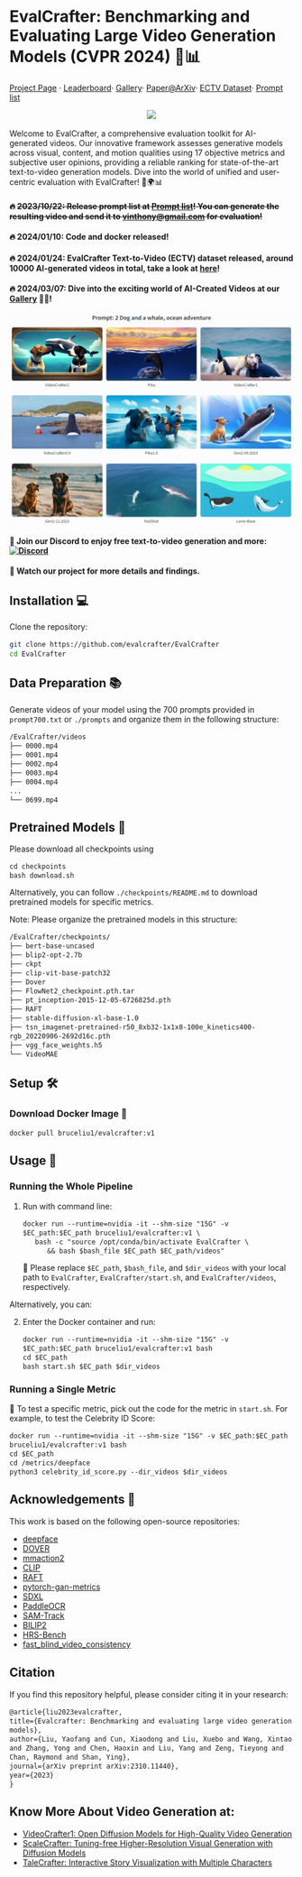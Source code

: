 # EvalCrafter: Benchmarking and Evaluating Large Video Generation Models (CVPR 2024) 🎥📊

[Project Page](http://evalcrafter.github.io) · [Leaderboard](https://huggingface.co/spaces/AILab-CVC/EvalCrafter)· [Gallery](https://huggingface.co/spaces/RaphaelLiu/EvalCrafter-T2V-Gallery)· [Paper@ArXiv](https://arxiv.org/abs/2310.11440)· [ECTV Dataset](https://huggingface.co/datasets/RaphaelLiu/EvalCrafter_T2V_Dataset)· [Prompt list](https://github.com/evalcrafter/EvalCrafter/blob/master/prompt700.txt) 


<div align="center">
<img src="https://github.com/evalcrafter/evalcrafter/assets/4397546/818c9b0d-35ac-4edf-aafc-ae17e92c6da5" width="250"/>
</div>

Welcome to EvalCrafter, a comprehensive evaluation toolkit for AI-generated videos. Our innovative framework assesses generative models across visual, content, and motion qualities using 17 objective metrics and subjective user opinions, providing a reliable ranking for state-of-the-art text-to-video generation models. Dive into the world of unified and user-centric evaluation with EvalCrafter! 🚀🌍📊

#### 🔥 ~~2023/10/22: Release prompt list at [Prompt list](https://github.com/evalcrafter/EvalCrafter/blob/master/prompt700.txt)! You can generate the resulting video and send it to vinthony@gmail.com for evaluation!~~

#### 🔥 2024/01/10: Code and docker released!

#### 🔥 2024/01/24: EvalCrafter Text-to-Video (ECTV) dataset released, around 10000 AI-generated videos in total, take a look at [here](https://huggingface.co/datasets/RaphaelLiu/EvalCrafter_T2V_Dataset)!

#### 🔥 2024/03/07:  Dive into the exciting world of AI-Created Videos at our [Gallery](https://huggingface.co/spaces/RaphaelLiu/EvalCrafter-T2V-Gallery) 🌌✨!

![AI-Created Video Gallery](https://github.com/evalcrafter/EvalCrafter/blob/master/Gallery.gif)


#### 🔆 Join our Discord to enjoy free text-to-video generation and more: [![Discord](https://dcbadge.vercel.app/api/server/rrayYqZ4tf?style=flat)](https://discord.gg/rrayYqZ4tf)

#### 🔆 Watch our project for more details and findings.


## Installation 💻

Clone the repository:

   ```bash
   git clone https://github.com/evalcrafter/EvalCrafter
   cd EvalCrafter
   ```

## Data Preparation 📚

Generate videos of your model using the 700 prompts provided in `prompt700.txt` or `./prompts` and organize them in the following structure:

```
/EvalCrafter/videos
├── 0000.mp4
├── 0001.mp4
├── 0002.mp4
├── 0003.mp4
├── 0004.mp4
...
└── 0699.mp4
```

## Pretrained Models 🧠
Please download all checkpoints using 
```
cd checkpoints
bash download.sh
```

Alternatively, you can follow `./checkpoints/README.md` to download pretrained models for specific metrics.

Note: Please organize the pretrained models in this structure: 
```
/EvalCrafter/checkpoints/
├── bert-base-uncased
├── blip2-opt-2.7b
├── ckpt
├── clip-vit-base-patch32
├── Dover
├── FlowNet2_checkpoint.pth.tar
├── pt_inception-2015-12-05-6726825d.pth
├── RAFT
├── stable-diffusion-xl-base-1.0
├── tsn_imagenet-pretrained-r50_8xb32-1x1x8-100e_kinetics400-rgb_20220906-2692d16c.pth
├── vgg_face_weights.h5
└── VideoMAE
```

<!-- Alternatively, Download all the pretrained models from [Huggingface](https://huggingface.co/RaphaelLiu/EvalCrafter-Models) -->


## Setup 🛠️ 

### Download Docker Image  🐳

   ```
   docker pull bruceliu1/evalcrafter:v1
   ```

## Usage 🚀

### Running the Whole Pipeline

1. Run with command line:

   ```
   docker run --runtime=nvidia -it --shm-size "15G" -v $EC_path:$EC_path bruceliu1/evalcrafter:v1 \
      bash -c "source /opt/conda/bin/activate EvalCrafter \
         && bash $bash_file $EC_path $EC_path/videos"
   ```

   🔁 Please replace `$EC_path`, `$bash_file`, and `$dir_videos` with your local path to `EvalCrafter`, `EvalCrafter/start.sh`, and `EvalCrafter/videos`, respectively. 

Alternatively, you can:

2. Enter the Docker container and run:

   ```
   docker run --runtime=nvidia -it --shm-size "15G" -v $EC_path:$EC_path bruceliu1/evalcrafter:v1 bash
   cd $EC_path
   bash start.sh $EC_path $dir_videos
   ```

### Running a Single Metric

🔧 To test a specific metric, pick out the code for the metric in `start.sh`. For example, to test the Celebrity ID Score:

   ```
   docker run --runtime=nvidia -it --shm-size "15G" -v $EC_path:$EC_path bruceliu1/evalcrafter:v1 bash
   cd $EC_path
   cd /metrics/deepface
   python3 celebrity_id_score.py --dir_videos $dir_videos
   ```

<!-- ### Run with Conda 🍃

1. Create the Conda environment and install dependencies:

   ```
   conda env create -f EvalCrafter_env.yml
   conda activate EvalCrafter
   cd $EC_path$
   ``` -->



## Acknowledgements 🙏

This work is based on the following open-source repositories:

- [deepface](https://github.com/serengil/deepface)
- [DOVER](https://github.com/teowu/DOVER-Dev)
- [mmaction2](https://github.com/open-mmlab/mmaction2)
- [CLIP](https://github.com/openai/CLIP)
- [RAFT](https://github.com/princeton-vl/RAFT)
- [pytorch-gan-metrics](https://github.com/w86763777/pytorch-gan-metrics)
- [SDXL](https://github.com/Stability-AI/generative-models)
- [PaddleOCR](https://github.com/PaddlePaddle/PaddleOCR)
- [SAM-Track](https://github.com/z-x-yang/Segment-and-Track-Anything)
- [BILIP2](https://github.com/salesforce/LAVIS/tree/main/projects/blip2)
- [HRS-Bench](https://github.com/eslambakr/HRS_benchmark)
- [fast_blind_video_consistency](https://github.com/phoenix104104/fast_blind_video_consistency)

## Citation
If you find this repository helpful, please consider citing it in your research:

   ```
   @article{liu2023evalcrafter,
  title={Evalcrafter: Benchmarking and evaluating large video generation models},
  author={Liu, Yaofang and Cun, Xiaodong and Liu, Xuebo and Wang, Xintao and Zhang, Yong and Chen, Haoxin and Liu, Yang and Zeng, Tieyong and Chan, Raymond and Shan, Ying},
  journal={arXiv preprint arXiv:2310.11440},
  year={2023}
   }
   ```


## Know More About Video Generation at:

- [VideoCrafter1: Open Diffusion Models for High-Quality Video Generation](https://github.com/AILab-CVC/VideoCrafter)
- [ScaleCrafter: Tuning-free Higher-Resolution Visual Generation with Diffusion Models](https://github.com/YingqingHe/ScaleCrafter)
- [TaleCrafter: Interactive Story Visualization with Multiple Characters](https://github.com/AILab-CVC/TaleCrafter)

